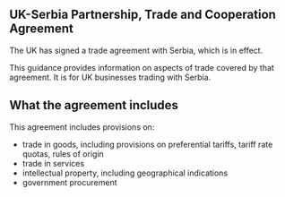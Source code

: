 UK-Serbia Partnership, Trade and Cooperation Agreement
------------------------------------------------------

The UK has signed a trade agreement with Serbia, which is in effect.

This guidance provides information on aspects of trade covered by that agreement. It is for UK businesses trading with Serbia.

What the agreement includes
---------------------------

This agreement includes provisions on:

*   trade in goods, including provisions on preferential tariffs, tariff rate quotas, rules of origin
*   trade in services
*   intellectual property, including geographical indications
*   government procurement